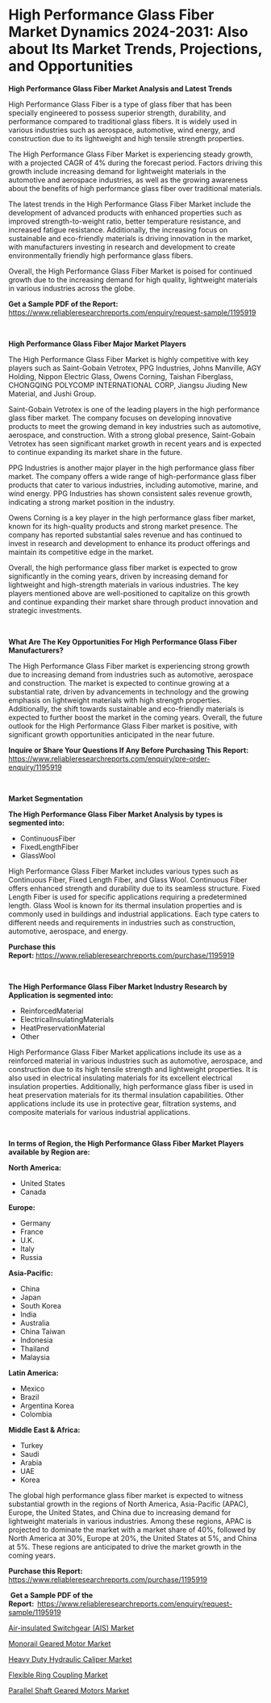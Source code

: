 <p><h1>High Performance Glass Fiber Market Dynamics 2024-2031: Also about Its Market Trends, Projections, and Opportunities</h1></p><p><strong>High Performance Glass Fiber Market Analysis and Latest Trends</strong></p>
<p><p>High Performance Glass Fiber is a type of glass fiber that has been specially engineered to possess superior strength, durability, and performance compared to traditional glass fibers. It is widely used in various industries such as aerospace, automotive, wind energy, and construction due to its lightweight and high tensile strength properties.</p><p>The High Performance Glass Fiber Market is experiencing steady growth, with a projected CAGR of 4% during the forecast period. Factors driving this growth include increasing demand for lightweight materials in the automotive and aerospace industries, as well as the growing awareness about the benefits of high performance glass fiber over traditional materials.</p><p>The latest trends in the High Performance Glass Fiber Market include the development of advanced products with enhanced properties such as improved strength-to-weight ratio, better temperature resistance, and increased fatigue resistance. Additionally, the increasing focus on sustainable and eco-friendly materials is driving innovation in the market, with manufacturers investing in research and development to create environmentally friendly high performance glass fibers.</p><p>Overall, the High Performance Glass Fiber Market is poised for continued growth due to the increasing demand for high quality, lightweight materials in various industries across the globe.</p></p>
<p><strong>Get a Sample PDF of the Report:&nbsp;</strong> <a href="https://www.reliableresearchreports.com/enquiry/request-sample/1195919">https://www.reliableresearchreports.com/enquiry/request-sample/1195919</a></p>
<p>&nbsp;</p>
<p><strong>High Performance Glass Fiber Major Market Players</strong></p>
<p><p>The High Performance Glass Fiber Market is highly competitive with key players such as Saint-Gobain Vetrotex, PPG Industries, Johns Manville, AGY Holding, Nippon Electric Glass, Owens Corning, Taishan Fiberglass, CHONGQING POLYCOMP INTERNATIONAL CORP, Jiangsu Jiuding New Material, and Jushi Group. </p><p>Saint-Gobain Vetrotex is one of the leading players in the high performance glass fiber market. The company focuses on developing innovative products to meet the growing demand in key industries such as automotive, aerospace, and construction. With a strong global presence, Saint-Gobain Vetrotex has seen significant market growth in recent years and is expected to continue expanding its market share in the future.</p><p>PPG Industries is another major player in the high performance glass fiber market. The company offers a wide range of high-performance glass fiber products that cater to various industries, including automotive, marine, and wind energy. PPG Industries has shown consistent sales revenue growth, indicating a strong market position in the industry.</p><p>Owens Corning is a key player in the high performance glass fiber market, known for its high-quality products and strong market presence. The company has reported substantial sales revenue and has continued to invest in research and development to enhance its product offerings and maintain its competitive edge in the market.</p><p>Overall, the high performance glass fiber market is expected to grow significantly in the coming years, driven by increasing demand for lightweight and high-strength materials in various industries. The key players mentioned above are well-positioned to capitalize on this growth and continue expanding their market share through product innovation and strategic investments.</p></p>
<p>&nbsp;</p>
<p><strong>What Are The Key Opportunities For High Performance Glass Fiber Manufacturers?</strong></p>
<p><p>The High Performance Glass Fiber market is experiencing strong growth due to increasing demand from industries such as automotive, aerospace and construction. The market is expected to continue growing at a substantial rate, driven by advancements in technology and the growing emphasis on lightweight materials with high strength properties. Additionally, the shift towards sustainable and eco-friendly materials is expected to further boost the market in the coming years. Overall, the future outlook for the High Performance Glass Fiber market is positive, with significant growth opportunities anticipated in the near future.</p></p>
<p><strong>Inquire or Share Your Questions If Any Before Purchasing This Report:</strong> <a href="https://www.reliableresearchreports.com/enquiry/pre-order-enquiry/1195919">https://www.reliableresearchreports.com/enquiry/pre-order-enquiry/1195919</a></p>
<p>&nbsp;</p>
<p><strong>Market Segmentation</strong></p>
<p><strong>The High Performance Glass Fiber Market Analysis by types is segmented into:</strong></p>
<p><ul><li>ContinuousFiber</li><li>FixedLengthFiber</li><li>GlassWool</li></ul></p>
<p><p>High Performance Glass Fiber Market includes various types such as Continuous Fiber, Fixed Length Fiber, and Glass Wool. Continuous Fiber offers enhanced strength and durability due to its seamless structure. Fixed Length Fiber is used for specific applications requiring a predetermined length. Glass Wool is known for its thermal insulation properties and is commonly used in buildings and industrial applications. Each type caters to different needs and requirements in industries such as construction, automotive, aerospace, and energy.</p></p>
<p><strong>Purchase this Report:&nbsp;</strong><a href="https://www.reliableresearchreports.com/purchase/1195919">https://www.reliableresearchreports.com/purchase/1195919</a></p>
<p>&nbsp;</p>
<p><strong>The High Performance Glass Fiber Market Industry Research by Application is segmented into:</strong></p>
<p><ul><li>ReinforcedMaterial</li><li>ElectricalInsulatingMaterials</li><li>HeatPreservationMaterial</li><li>Other</li></ul></p>
<p><p>High Performance Glass Fiber Market applications include its use as a reinforced material in various industries such as automotive, aerospace, and construction due to its high tensile strength and lightweight properties. It is also used in electrical insulating materials for its excellent electrical insulation properties. Additionally, high performance glass fiber is used in heat preservation materials for its thermal insulation capabilities. Other applications include its use in protective gear, filtration systems, and composite materials for various industrial applications.</p></p>
<p>&nbsp;</p>
<p><strong>In terms of Region, the High Performance Glass Fiber Market Players available by Region are:</strong></p>
<p>
    <p> <strong> North America: </strong>
        <ul>
            <li>United States</li>
            <li>Canada</li>
        </ul>
        </p> 
    <p> <strong> Europe: </strong>
        <ul>
            <li>Germany</li>
            <li>France</li>
            <li>U.K.</li>
            <li>Italy</li>
            <li>Russia</li>
        </ul>
        </p> 
    <p> <strong> Asia-Pacific: </strong>
        <ul>
            <li>China</li>
            <li>Japan</li>
            <li>South Korea</li>
            <li>India</li>
            <li>Australia</li>
            <li>China Taiwan</li>
            <li>Indonesia</li>
            <li>Thailand</li>
            <li>Malaysia</li>
        </ul>
        </p> 
    <p> <strong> Latin America: </strong>
        <ul>
            <li>Mexico</li>
            <li>Brazil</li>
            <li>Argentina Korea</li>
            <li>Colombia</li>
        </ul>
        </p> 
    <p> <strong> Middle East & Africa: </strong>
        <ul>
            <li>Turkey</li>
            <li>Saudi</li>
            <li>Arabia</li>
            <li>UAE</li>
            <li>Korea</li>
        </ul>
    </p>
    </p>
<p><p>The global high performance glass fiber market is expected to witness substantial growth in the regions of North America, Asia-Pacific (APAC), Europe, the United States, and China due to increasing demand for lightweight materials in various industries. Among these regions, APAC is projected to dominate the market with a market share of 40%, followed by North America at 30%, Europe at 20%, the United States at 5%, and China at 5%. These regions are anticipated to drive the market growth in the coming years.</p></p>
<p><strong>Purchase this Report: </strong><a href="https://www.reliableresearchreports.com/purchase/1195919">https://www.reliableresearchreports.com/purchase/1195919</a></p>
<p>&nbsp;<strong>Get a Sample PDF of the Report:&nbsp;&nbsp;</strong><a href="https://www.reliableresearchreports.com/enquiry/request-sample/1195919">https://www.reliableresearchreports.com/enquiry/request-sample/1195919</a></p>
<p><strong></strong></p>
<p><p><a href="https://medium.com/@johnsonlowe1974/air-insulated-switchgear-ais-market-research-report-its-history-and-forecast-2024-to-2031-6b48bd53d966">Air-insulated Switchgear (AIS) Market</a></p><p><a href="https://medium.com/@johnsonlowe1974/monorail-geared-motor-market-size-reveals-the-best-marketing-channels-in-global-industry-267b7fed9917">Monorail Geared Motor Market</a></p><p><a href="https://medium.com/@johnsonlowe1974/heavy-duty-hydraulic-caliper-market-research-report-its-history-and-forecast-2024-to-2031-8f11bba5918b">Heavy Duty Hydraulic Caliper Market</a></p><p><a href="https://medium.com/@johnsonlowe1974/flexible-ring-coupling-market-furnishes-information-on-market-share-market-trends-and-market-96607d6f3e4d">Flexible Ring Coupling Market</a></p><p><a href="https://medium.com/@johnsonlowe1974/parallel-shaft-geared-motors-market-insights-into-market-cagr-market-trends-and-growth-bffb2862f7c3">Parallel Shaft Geared Motors Market</a></p></p>